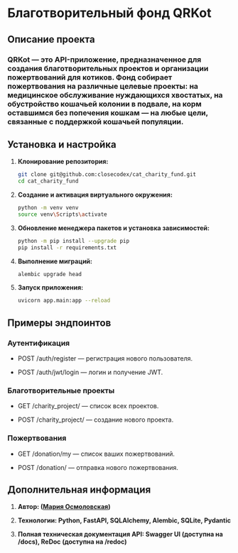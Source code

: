 # Благотворительный фонд QRKot

## Описание проекта

### QRKot — это API-приложение, предназначенное для создания благотворительных проектов и организации пожертвований для котиков. Фонд собирает пожертвования на различные целевые проекты: на медицинское обслуживание нуждающихся хвостатых, на обустройство кошачьей колонии в подвале, на корм оставшимся без попечения кошкам — на любые цели, связанные с поддержкой кошачьей популяции.

## Установка и настройка

1. **Клонирование репозитория:**
    
    ```bash
    git clone git@github.com:closecodex/cat_charity_fund.git
    cd cat_charity_fund
    ```

2. **Создание и активация виртуального окружения:**

    ```bash
    python -m venv venv
    source venv\Scripts\activate
    ```

3. **Обновление менеджера пакетов и установка зависимостей:**
   
   ```bash
   python -m pip install --upgrade pip
   pip install -r requirements.txt
   ```

4. **Выполнение миграций:**
    
    ```bash
    alembic upgrade head
    ```

5. **Запуск приложения:**
    ```bash
    uvicorn app.main:app --reload
    ```

## Примеры эндпоинтов

### Аутентификация

- POST /auth/register — регистрация нового пользователя.

- POST /auth/jwt/login — логин и получение JWT.

### Благотворительные проекты

- GET /charity_project/ — список всех проектов.

- POST /charity_project/ — создание нового проекта.

### Пожертвования

- GET /donation/my — список ваших пожертвований.

- POST /donation/ — отправка нового пожертвования.

## Дополнительная информация

1. **Автор: ([Мария Осмоловская](https://github.com/closecodex/cat_charity_fund/wiki/))**

2. **Технологии: Python, FastAPI, SQLAlchemy, Alembic, SQLite, Pydantic**

3. **Полная техническая документация API: Swagger UI (доступна на /docs), ReDoc (доступна на /redoc)**
